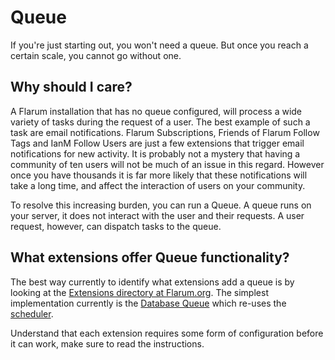 # Queue

If you're just starting out, you won't need a queue. But once you reach a certain scale, you cannot go without one.

## Why should I care?

A Flarum installation that has no queue configured, will process a wide variety of tasks during the request of a user. The best example of such a task are email notifications. Flarum Subscriptions, Friends of Flarum Follow Tags and IanM Follow Users are just a few extensions that trigger email notifications for new activity. It is probably not a mystery that having a community of ten users will not be much of an issue in this regard. However once you have thousands it is far more likely that these notifications will take a long time, and affect the interaction of users on your community.

To resolve this increasing burden, you can run a Queue. A queue runs on your server, it does not interact with the user and their requests. A user request, however, can dispatch tasks to the queue.

## What extensions offer Queue functionality?

The best way currently to identify what extensions add a queue is by looking at the [Extensions directory at Flarum.org](https://flarum.org/extensions?tableSearch=queue). The simplest implementation currently is the [Database Queue](https://flarum.org/extension/blomstra/database-queue) which re-uses the [scheduler](scheduler.md).

Understand that each extension requires some form of configuration before it can work, make sure to read the instructions.

